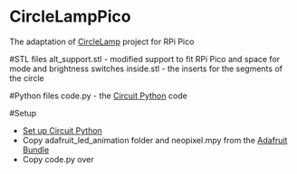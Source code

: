 # CircleLampPico
The adaptation of [CircleLamp](https://github.com/mistic100/CircleLamp) project for RPi Pico

#STL files
alt_support.stl - modified support to fit RPi Pico and space for mode and brightness switches
inside.stl - the inserts for the segments of the circle

#Python files
code.py - the [Circuit Python](https://learn.adafruit.com/getting-started-with-raspberry-pi-pico-circuitpython/overview) code

#Setup
- [Set up Circuit Python](https://learn.adafruit.com/getting-started-with-raspberry-pi-pico-circuitpython/circuitpython)
- Copy adafruit_led_animation folder and neopixel.mpy from the [Adafruit Bundle](https://learn.adafruit.com/welcome-to-circuitpython/circuitpython-libraries)
- Copy code.py over
